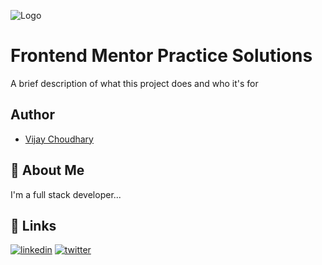 
![Logo](https://miro.medium.com/max/1400/0*cfYEyKU7fH1Vz37c.png)


# Frontend Mentor Practice Solutions 

A brief description of what this project does and who it's for


## Author

- [Vijay Choudhary](https://www.github.com/octokatherine)


## 🚀 About Me
I'm a full stack developer...


## 🔗 Links

[![linkedin](https://img.shields.io/badge/linkedin-0A66C2?style=for-the-badge&logo=linkedin&logoColor=white)](https://www.linkedin.com/)
[![twitter](https://img.shields.io/badge/twitter-1DA1F2?style=for-the-badge&logo=twitter&logoColor=white)](https://twitter.com/)

